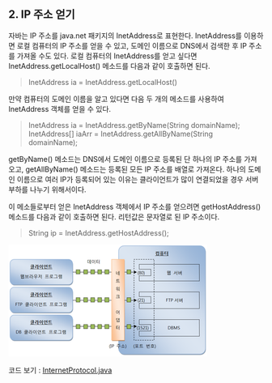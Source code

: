 ## 2. IP 주소 얻기

자바는 IP 주소를 java.net 패키지의 InetAddress로 표현한다. InetAddress를 이용하면 로컬 컴퓨터의 IP 주소를 얻을 수 있고, 도메인 이름으로 DNS에서 검색한 후 IP 주소를 가져올 수도 있다.
로컬 컴퓨터의 InetAddress를 얻고 싶다면 InetAddress.getLocalHost() 메소드를 다음과 같이 호출하면 된다.

> InetAddress ia = InetAddress.getLocalHost()

만약 컴퓨터의 도메인 이름을 알고 있다면 다음 두 개의 메소드를 사용하여 InetAddress 객체를 얻을 수 있다.

> InetAddress ia = InetAddress.getByName(String domainName);
> InetAddress[] iaArr = InetAddress.getAllByName(String domainName);

getByName() 메소드는 DNS에서 도메인 이름으로 등록된 단 하나의 IP 주소를 가져오고, getAllByName() 메소드는 등록된 모든 IP 주소를 배열로 가져온다.
하나의 도메인 이름으로 여러 IP가 등록되어 있는 이유는 클라이언트가 많이 연결되었을 경우 서버 부하를 나누기 위해서이다.

이 메소들로부터 얻은 InetAddress 객체에서 IP 주소를 얻으려면 getHostAddress() 메소드를 다음과 같이 호출하면 된다. 리턴값은 문자열로 된 IP 주소이다.

> String ip = InetAddress.getHostAddress();


![](../images/img3.png)


코드 보기 : [InternetProtocol.java](https://github.com/atimaby28/Network-with-Java/blob/main/1_java/Network/src/ip/InternetProtocol.java)